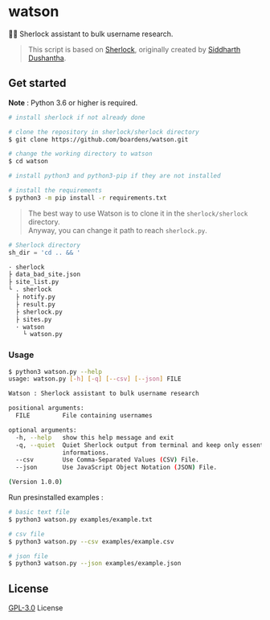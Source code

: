 # watson
🏌️‍♀️ Sherlock assistant to bulk username research.

>This script is based on [Sherlock](https://github.com/sherlock-project/sherlock), originally created by [Siddharth Dushantha](https://github.com/sdushantha).

## Get started

**Note** : Python 3.6 or higher is required.

```bash
# install sherlock if not already done

# clone the repository in sherlock/sherlock directory
$ git clone https://github.com/boardens/watson.git

# change the working directory to watson
$ cd watson

# install python3 and python3-pip if they are not installed

# install the requirements
$ python3 -m pip install -r requirements.txt
```

>The best way to use Watson is to clone it in the `sherlock/sherlock` directory.<br>
Anyway, you can change it path to reach `sherlock.py`.

```py
# Sherlock directory
sh_dir = 'cd .. && '
```
```bash
· sherlock
├ data_bad_site.json
├ site_list.py
└ . sherlock
  ├ notify.py
  ├ result.py
  ├ sherlock.py
  ├ sites.py
  · watson
    └ watson.py
```

### Usage

```bash
$ python3 watson.py --help
usage: watson.py [-h] [-q] [--csv] [--json] FILE

Watson : Sherlock assistant to bulk username research

positional arguments:
  FILE         File containing usernames

optional arguments:
  -h, --help   show this help message and exit
  -q, --quiet  Quiet Sherlock output from terminal and keep only essential
               informations.
  --csv        Use Comma-Separated Values (CSV) File.
  --json       Use JavaScript Object Notation (JSON) File.

(Version 1.0.0)
```

Run presinstalled examples :

```bash
# basic text file
$ python3 watson.py examples/example.txt

# csv file
$ python3 watson.py --csv examples/example.csv

# json file
$ python3 watson.py --json examples/example.json
```

## License

[GPL-3.0](https://github.com/boardens/watson/LICENSE/) License
